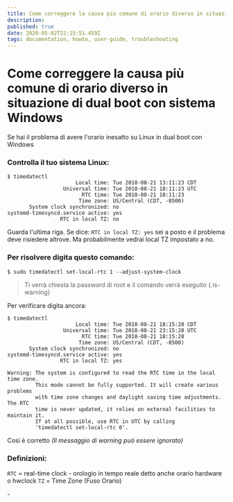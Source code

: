 ```yaml
---
title: Come correggere la causa più comune di orario diverso in situazione di dual boot con sistema Windows
description: 
published: true
date: 2020-05-02T22:15:51.459Z
tags: documentation, howto, user-guide, troubleshooting
---
```


# Come correggere la causa più comune di orario diverso in situazione di dual boot con sistema Windows

Se hai il problema di avere l'orario inesatto su Linux in dual boot con Windows

### Controlla il tuo sistema Linux:
```
$ timedatectl
                      Local time: Tue 2018-08-21 13:11:23 CDT
                  Universal time: Tue 2018-08-21 18:11:23 UTC
                        RTC time: Tue 2018-08-21 18:11:23
                       Time zone: US/Central (CDT, -0500)
       System clock synchronized: no
systemd-timesyncd.service active: yes
                 RTC in local TZ: no
```

Guarda l'ultima riga. Se dice: `RTC in local TZ: yes` sei a posto e il problema deve risiedere altrove.
Ma probabilmente vedrai local TZ impostato a no.

### Per risolvere digita questo comando:

```
$ sudo timedatectl set-local-rtc 1 --adjust-system-clock
```

> Ti verrà chiesta la password di root e il comando verrà eseguito
{.is-warning}


Per verificare digita ancora:
```
$ timedatectl
                      Local time: Tue 2018-08-21 18:15:28 CDT
                  Universal time: Tue 2018-08-21 23:15:28 UTC
                        RTC time: Tue 2018-08-21 18:15:28
                       Time zone: US/Central (CDT, -0500)
       System clock synchronized: no
systemd-timesyncd.service active: yes
                 RTC in local TZ: yes

Warning: The system is configured to read the RTC time in the local time zone.
         This mode cannot be fully supported. It will create various problems
         with time zone changes and daylight saving time adjustments. The RTC
         time is never updated, it relies on external facilities to maintain it.
         If at all possible, use RTC in UTC by calling
         'timedatectl set-local-rtc 0'.
```

Così è corretto
*(Il messaggio di warning può essere ignorato)*
<br>

### Definizioni:

`RTC` = real-time clock - orologio in tempo reale detto anche orario hardware o hwclock
`TZ` = Time Zone (Fuso Orario)

\-
